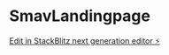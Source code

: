 # SmavLandingpage

[Edit in StackBlitz next generation editor ⚡️](https://stackblitz.com/~/github.com/Smartwaveapp/SmavLandingpage)